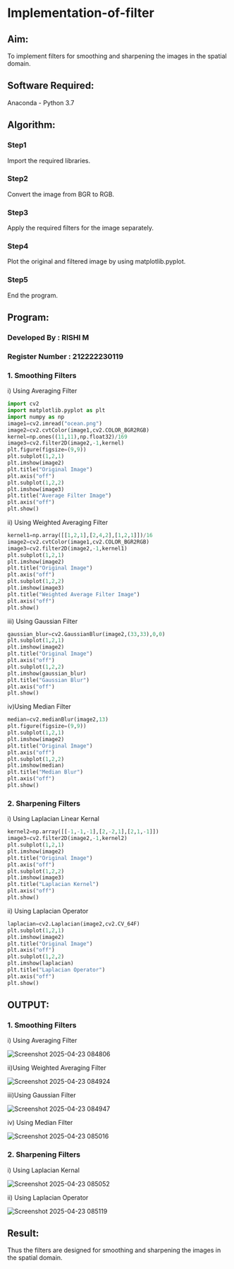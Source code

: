 # Implementation-of-filter
## Aim:
To implement filters for smoothing and sharpening the images in the spatial domain.

## Software Required:
Anaconda - Python 3.7

## Algorithm:
### Step1
Import the required libraries.

### Step2
Convert the image from BGR to RGB.

### Step3
Apply the required filters for the image separately.

### Step4
Plot the original and filtered image by using matplotlib.pyplot.

### Step5
End the program.

## Program:
### Developed By :  RISHI M
### Register Number : 212222230119

### 1. Smoothing Filters

i) Using Averaging Filter
```Python
import cv2
import matplotlib.pyplot as plt
import numpy as np
image1=cv2.imread("ocean.png")
image2=cv2.cvtColor(image1,cv2.COLOR_BGR2RGB)
kernel=np.ones((11,11),np.float32)/169
image3=cv2.filter2D(image2,-1,kernel)
plt.figure(figsize=(9,9))
plt.subplot(1,2,1)
plt.imshow(image2)
plt.title("Original Image")
plt.axis("off")
plt.subplot(1,2,2)
plt.imshow(image3)
plt.title("Average Filter Image")
plt.axis("off")
plt.show()
```
ii) Using Weighted Averaging Filter
```Python
kernel1=np.array([[1,2,1],[2,4,2],[1,2,1]])/16
image2=cv2.cvtColor(image1,cv2.COLOR_BGR2RGB)
image3=cv2.filter2D(image2,-1,kernel1)
plt.subplot(1,2,1)
plt.imshow(image2)
plt.title("Original Image")
plt.axis("off")
plt.subplot(1,2,2)
plt.imshow(image3)
plt.title("Weighted Average Filter Image")
plt.axis("off")
plt.show()
```
iii) Using Gaussian Filter
```Python
gaussian_blur=cv2.GaussianBlur(image2,(33,33),0,0)
plt.subplot(1,2,1)
plt.imshow(image2)
plt.title("Original Image")
plt.axis("off")
plt.subplot(1,2,2)
plt.imshow(gaussian_blur)
plt.title("Gaussian Blur")
plt.axis("off")
plt.show()
```
iv)Using Median Filter
```Python
median=cv2.medianBlur(image2,13)
plt.figure(figsize=(9,9))
plt.subplot(1,2,1)
plt.imshow(image2)
plt.title("Original Image")
plt.axis("off")
plt.subplot(1,2,2)
plt.imshow(median)
plt.title("Median Blur")
plt.axis("off")
plt.show()
```

### 2. Sharpening Filters
i) Using Laplacian Linear Kernal
```Python
kernel2=np.array([[-1,-1,-1],[2,-2,1],[2,1,-1]])
image3=cv2.filter2D(image2,-1,kernel2)
plt.subplot(1,2,1)
plt.imshow(image2)
plt.title("Original Image")
plt.axis("off")
plt.subplot(1,2,2)
plt.imshow(image3)
plt.title("Laplacian Kernel")
plt.axis("off")
plt.show()
```
ii) Using Laplacian Operator
```Python
laplacian=cv2.Laplacian(image2,cv2.CV_64F)
plt.subplot(1,2,1)
plt.imshow(image2)
plt.title("Original Image")
plt.axis("off")
plt.subplot(1,2,2)
plt.imshow(laplacian)
plt.title("Laplacian Operator")
plt.axis("off")
plt.show()
```

## OUTPUT:
### 1. Smoothing Filters

i) Using Averaging Filter

![Screenshot 2025-04-23 084806](https://github.com/user-attachments/assets/f2cf78fd-c179-4c13-a250-1cb5ffbdc36f)


ii)Using Weighted Averaging Filter

![Screenshot 2025-04-23 084924](https://github.com/user-attachments/assets/59e4ddb6-1301-454a-ad7c-49985b48953d)

iii)Using Gaussian Filter

![Screenshot 2025-04-23 084947](https://github.com/user-attachments/assets/c65533d0-3f43-450b-a4a6-a788b8cad461)


iv) Using Median Filter

![Screenshot 2025-04-23 085016](https://github.com/user-attachments/assets/4aa477c4-5bf6-472e-8c66-5638a2f47d4b)


### 2. Sharpening Filters

i) Using Laplacian Kernal

![Screenshot 2025-04-23 085052](https://github.com/user-attachments/assets/5cf7cc78-4374-4753-b18c-dc4ace485f9f)


ii) Using Laplacian Operator

![Screenshot 2025-04-23 085119](https://github.com/user-attachments/assets/5dc8c420-6554-40ad-a831-7b07eef0989e)


## Result:
Thus the filters are designed for smoothing and sharpening the images in the spatial domain.
